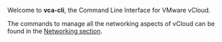 Welcome to **vca-cli**, the Command Line Interface for VMware vCloud.

The commands to manage all the networking aspects of vCloud can be found in the [Networking section](Networking).
